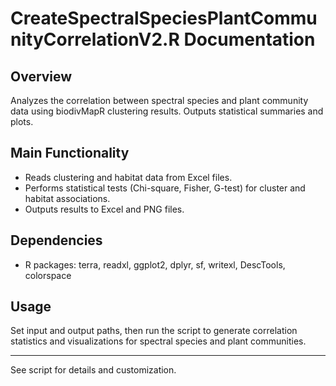 # CreateSpectralSpeciesPlantCommunityCorrelationV2.R Documentation

## Overview
Analyzes the correlation between spectral species and plant community data using biodivMapR clustering results. Outputs statistical summaries and plots.

## Main Functionality
- Reads clustering and habitat data from Excel files.
- Performs statistical tests (Chi-square, Fisher, G-test) for cluster and habitat associations.
- Outputs results to Excel and PNG files.

## Dependencies
- R packages: terra, readxl, ggplot2, dplyr, sf, writexl, DescTools, colorspace

## Usage
Set input and output paths, then run the script to generate correlation statistics and visualizations for spectral species and plant communities.

---
See script for details and customization.